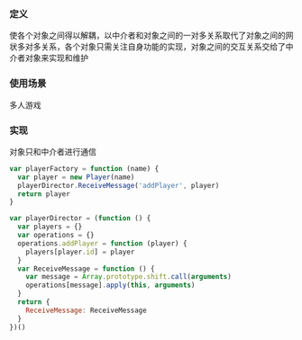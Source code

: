 ### 定义

使各个对象之间得以解耦，以中介者和对象之间的一对多关系取代了对象之间的网状多对多关系，各个对象只需关注自身功能的实现，对象之间的交互关系交给了中介者对象来实现和维护

### 使用场景

多人游戏

### 实现

对象只和中介者进行通信

```javascript
var playerFactory = function (name) {
  var player = new Player(name)
  playerDirector.ReceiveMessage('addPlayer', player)  
  return player
}

var playerDirector = (function () {
  var players = {}
  var operations = {}
  operations.addPlayer = function (player) {
    players[player.id] = player  
  }
  var ReceiveMessage = function () {
    var message = Array.prototype.shift.call(arguments)  
    operations[message].apply(this, arguments)
  }
  return {
    ReceiveMessage: ReceiveMessage
  }
})()
```
